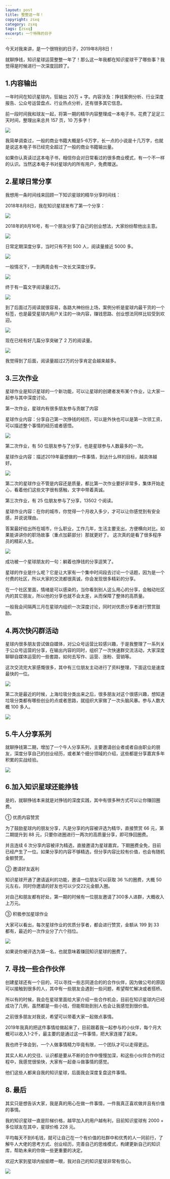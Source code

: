 ```yaml
---
layout: post
title: 整整这一年！
copyright: zsxq
category: zsxq
tags: [zsxq]
excerpt: 一个特殊的日子
---
```


今天对我来讲，是一个很特别的日子，2019年8月8日！

就聊挣钱，知识星球运营整整一年了！那么这一年我都在知识星球干了哪些事？我觉得是时候进行一次深度回顾了。

## 1.内容输出

一年时间在知识星球内，狂输出 20万 + 字。内容涉及：挣钱案例分析、行业深度报告、公众号运营盘点、行业热点分析，还有很多其它信息。

前一段时间我和球友一起，将第一期的精华内容整理成一本电子书，花费了足足三天时间，整理出来总共 157 页，10 万多字！

![](http://favorites.ren/assets/images/2019/it/zsxqtwo01.png)

我简单调查过，一般的商业书籍大概是5-6万字，长一点的小说是十几万字，也就是说这本电子书已经完全超过了一般的商业书籍输出量。

如果你认真读过这本电子书，相信你会对日常看过的很多商业模式，有一个不一样的认识。当然这本电子书对星球内的所有用户，免费赠送。

## 2.星球日常分享

我想用一条时间线来回顾一下知识星球的精华分享时间线：

2018年8月8日，我在知识星球发布了第一个分享：

![](http://favorites.ren/assets/images/2019/it/zsxqtwo02.png)

2018年的8月16号，有一个朋友分享了自己的创业想法，大家纷纷帮他出主意。

![](http://favorites.ren/assets/images/2019/it/zsxqtwo03.png)

日常定期深度分享，当时只有不到 500 人，阅读量接近 5000 多。

![](http://favorites.ren/assets/images/2019/it/zsxqtwo04.png)

一般情况下，一到两周会有一次长文深度分享。

![](http://favorites.ren/assets/images/2019/it/zsxqtwo05.png)

终于有一篇文字阅读量过万。

![](http://favorites.ren/assets/images/2019/it/zsxqtwo06.png)

到了后面过万阅读就很容易，各路大神纷纷上场，案例分析是星球内最干货的一个标签，也是最受星球内用户关注的一块内容，赚钱思路、创业想法同样比较受到欢迎。

![](http://favorites.ren/assets/images/2019/it/zsxqtwo07.png)

现在已经有好几篇分享突破了 2 万的阅读量。

![](http://favorites.ren/assets/images/2019/it/zsxqtwo08.png)

我觉得到了后面，阅读量超过2万的分享肯定会越来越多。

## 3.三次作业

星球作业是知识星球的一个新功能，可以让星球的创建者发布某个作业，让大家一起参与其中深度讨论。

第一次作业，星球内有很多朋友参与贡献了内容

星球作业内容：分享自己第一次挣钱的经历，可以是外快也可以是第一次领工资，可以描述整个事情的经历或者感悟。

![](http://favorites.ren/assets/images/2019/it/zsxqtwo09.png)

第二次作业，有 50 位朋友参与了分享，也是星球参与人数最多的一次。

星球作业内容：描述2019年最想做的一件事情，到达什么样的目标，越具体越好。

![](http://favorites.ren/assets/images/2019/it/zsxqtwo10.jpg)

第二次的星球作业不管是内容还是质量，都比第一次作业要好非常多，集体开始走心，看着他们这些文字很有感触，文字中带着真诚。

第三次作业，有 25 位朋友参与了分享，13502 个阅读。

星球作业内容：在你的城市，你觉得一个月收入多少，才可以让你感觉到有安全感，并说说理由。

答案最好给出所在城市，什么职业，工作几年，生活主要支出，方便横向对比。如果能讲讲你的职场故事（重点加薪部分）那就更好了。
这次真的是看了很多程序员的精彩人生。

![](http://favorites.ren/assets/images/2019/it/zsxqtwo11.jpg)

成功被一个星球朋友的一句：躺着也挣钱的分享逗笑了。

星球的作业是什么呢？它是让大家有一个集中时间段去讨论一个话题，因为是一个付费的社区，所以大家的交流都很真诚，你会发现很多精彩的分享。

在一个社区里面，情绪是可以感染的，当你看到别人这么用心的分享，会触动社区内的其它朋友，所以他的分享也就不会太差，从而保障了整体的高质量。

一般我会间隔两三月在星球内组织一次深度讨论，同时对优质分享者进行赞赏鼓励。

## 4.两次快闪群活动

星球内很多朋友尝试做自媒体，对公众号运营比较感兴趣，于是我整理了一系列关于公众号运营的分享，在输出内容的同时，组织了一次快速群交流活动，大家深度聊聊自媒体运营的一些套路，如何去写作、运营、涨粉、营销等。

这次交流完大家感慨很多，其中有三位朋友主动进行了资料整理，下面这位是速度最快的一位。

![](http://favorites.ren/assets/images/2019/it/zsxqtwo12.png)

第二次是最近的时候，上海垃圾分类出来之后，很多朋友对这个很感兴趣，想知道垃圾分类都有哪些创业的点或者思路，就组织大家做了一次头脑风暴。参与人数大概 100 多人。

![](http://favorites.ren/assets/images/2019/it/zsxqtwo13.jpg)

## 5.牛人分享系列

就聊挣钱第二期，增加了一个牛人分享系列，主要邀请创业者或者自由职业的朋友，深度分享自己的创业经历，或者某个细分领域的介绍，这些都是分享嘉宾多年积累的实战经验。

![](http://favorites.ren/assets/images/2019/it/zsxqtwo14.png)

## 6.加入知识星球还能挣钱

是的，就聊挣钱本来就是对挣钱的深度实践，其中有很多种方式可以让你赚回圈费。

① 优质内容赞赏

为了鼓励星球内的朋友分享，凡是分享的内容被评选为精华，直接赞赏 66 元，第二期提升到 88 元，只要你进圈进行一两次的高质量分享，即可挣回圈费。

并且连续 6 次分享内容被评为精选，直接邀请为星球嘉宾，下期圈费全免，目前已经产生了一位。如果分享的内容不够精选，但分享内容比较有价值，也会有随机金额赞赏。

② 邀请好友返利

知识星球开通了邀请返利的功能，邀请一位朋友可以获取 36 %的圈费，大概 50 元左右，同时你邀请的好友也可以少交22元金额入圈。

对自己和朋友都有好处，第一期的时候有一位朋友邀请了300多人进群，大概收入上万元。

③ 积极参加星球作业

大家可以看出，每次星球作业的优质分享者，都会进行赞赏，金额从 199 到  33 都有，最近的一次作业分了六个挡位。

![](http://favorites.ren/assets/images/2019/it/zsxqtwo15.png)

如果说你被评选为第一名，也就意味着赚回知识星球的圈费了。

## 7. 寻找一些合作伙伴

创建星球还有一个目的，可以寻找一些志同道合的的合作伙伴，因为做公号的原因可以接触到很多的人，其中有一些朋友会遇到一些问题，希望帮忙解决或者搭桥。

所以有的时候，我会在星球里面给大家介绍一些合作机会，目前在知识星球内已经成功了几例，虽然都是一些小钱，但能帮助到别人也会让我感觉到很价值。

之前很多朋友对我说，希望可以带着大家一起做点事情。

2019年我真的把这件事情给做起来了，目前跟着我一起参与的小伙伴，每个月大概可以收入1-2千，最主要的是通过这一件事情，把大家连接了起来。

我也终于体会到，一个人做事情精力毕竟有限，一个团队才可以走得更远。

其实人和人的交往、认识都是要从不断的合作中慢慢加深，和这些小伙伴合作的过程中，我感觉很愉快，大家有一起奋斗做事情的感觉。

他们这些人都来自我的知识星球，后面我会深度复盘这件事情。

## 8. 最后

其实只是想告诉大家，我是真的用心在做一件事情，一件我真正喜欢做并且有价值的事情。

我的知识星球一直是阶梯价格，越早加入的用户越有利，目前知识星球有 2000 + 多位球友在其中，星球价格 228 元。

平均每天不到6毛钱，就可让自己在一个有价值的社群中和优秀的人一同前行，了解牛人大佬的思考方式、创业经历，完善自己的思维模式，构建更新自己的知识库，帮助未来的你做一些更重要的决定。

欢迎大家到星球内偷偷瞟一眼，我对自己的知识星球非常有信心。

![](http://favorites.ren/assets/images/2019/it/zsxqtwo16.png)